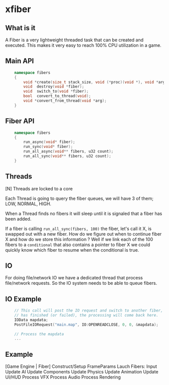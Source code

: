 # xfiber

## What is it

A Fiber is a very lightweight threaded task that can be created and executed.
This makes it very easy to reach 100% CPU utilization in a game.

## Main API

```c++
    namespace fibers
    {
        void *create(size_t stack_size, void (*proc)(void *), void *arg);
        void  destroy(void *fiber);
        void  switch_to(void *fiber);
        bool  convert_to_thread(void);
        void *convert_from_thread(void *arg);
    }
```

## Fiber API

```c++
    namespace fibers
    {
        run_async(void* fiber);
        run_sync(void* fiber);
        run_all_async(void** fibers, u32 count);
        run_all_sync(void** fibers, u32 count);
    }
```


## Threads

[N] Threads are locked to a core

Each Thread is going to query the fiber queues, we will have 3 of them; LOW, NORMAL, HIGH.

When a Thread finds no fibers it will sleep until it is signaled that a fiber has been added.

If a fiber is calling `run_all_sync(fibers, 100)` the fiber, let's call it X, is swapped out with a new fiber. 
How do we figure out when to continue fiber X and how do we store this information ?
Well if we link each of the 100 fibers to a `conditional` that also contains a pointer to fiber X we could quickly
know which fiber to resume when the conditional is true.


## IO

For doing file/network IO we have a dedicated thread that process file/network requests. So the IO system needs to be able to queue fibers.

## IO Example

```c++
    // This call will post the IO request and switch to another fiber, when the IO request
    // has finished (or failed), the processing will come back here.
    IOData mapdata;
    PostFileIORequest("main.map", IO:OPENREADCLOSE, 0, 0, &mapdata);
    
    // Process the mapdata
    ...
```

## Example

[Game Engine | Fiber]
Construct/Setup FrameParams
Lauch Fibers:
    Input
    Update AI
    Update Components
    Update Physics
    Update Animation
    Update UI/HUD
    Process VFX 
    Process Audio 
    Process Rendering

